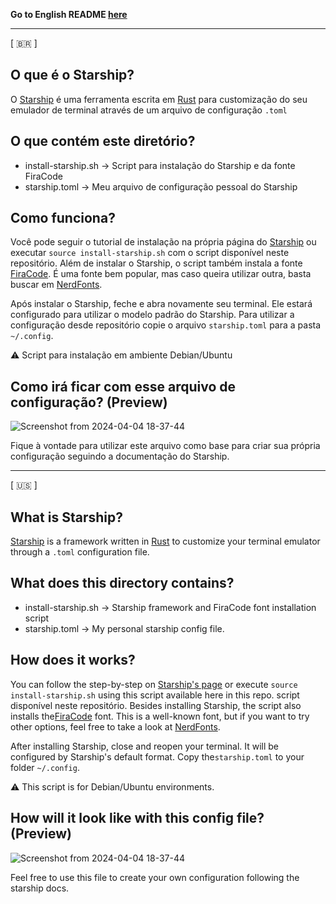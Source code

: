 **Go to English README [here](#what-is-starship)**

---
[ :brazil: ]
## O que é o Starship?
O [Starship](https://starship.rs/pt-BR/) é uma ferramenta escrita em [Rust](https://www.rust-lang.org/pt-BR) para customização do seu emulador de terminal
 através de um arquivo de configuração `.toml` 

## O que contém este diretório?  
 
- install-starship.sh -> Script para instalação do Starship e da fonte FiraCode  
- starship.toml -> Meu arquivo de configuração pessoal do Starship

## Como funciona?
Você pode seguir o tutorial de instalação na própria página do [Starship](https://starship.rs/pt-BR/) ou executar `source install-starship.sh` com o
script disponível neste repositório. Além de instalar o Starship, o script também instala a fonte [FiraCode](https://github.com/tonsky/FiraCode). É uma fonte bem
popular, mas caso queira utilizar outra, basta buscar em [NerdFonts](https://www.nerdfonts.com/).  

Após instalar o Starship, feche e abra novamente seu terminal. Ele estará configurado para utilizar o modelo padrão do Starship. Para utilizar a configuração
desde repositório copie o arquivo `starship.toml` para a pasta `~/.config`.

:warning: Script para instalação em ambiente Debian/Ubuntu

## Como irá ficar com esse arquivo de configuração? (Preview)

![Screenshot from 2024-04-04 18-37-44](https://github.com/peixeirodata/my-env-configs/assets/27984831/2931779c-4c0f-420f-bcb1-ba68415c9bc6)  

Fique à vontade para utilizar este arquivo como base para criar sua própria configuração seguindo a documentação do Starship.

---  
[ :us: ]
## What is Starship?
[Starship](https://starship.rs/) is a framework written in [Rust](https://www.rust-lang.org/) to customize your terminal emulator through a `.toml` configuration file.  

## What does this directory contains?  
 
- install-starship.sh -> Starship framework and FiraCode font installation script
-  starship.toml -> My personal starship config file.

## How does it works?
You can follow the step-by-step on [Starship's page](https://starship.rs/pt-BR/) or execute `source install-starship.sh` using this script available here in this repo.
script disponível neste repositório. Besides installing Starship, the script also installs the[FiraCode](https://github.com/tonsky/FiraCode) font. This is a well-known
font, but if you want to try other options, feel free to take a look at [NerdFonts](https://www.nerdfonts.com/).

After installing Starship, close and reopen your terminal. It will be configured by Starship's default format. Copy the`starship.toml` 
to your folder `~/.config`.  

:warning: This script is for Debian/Ubuntu environments.

## How will it look like with this config file? (Preview)

![Screenshot from 2024-04-04 18-37-44](https://github.com/peixeirodata/my-env-configs/assets/27984831/2931779c-4c0f-420f-bcb1-ba68415c9bc6)  

Feel free to use this file to create your own configuration following the starship docs.
